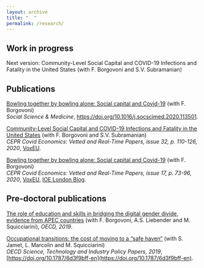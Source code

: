 ```yaml
---
layout: archive
title: "  "
permalink: /research/
---
```


## Work in progress

Next version: Community-Level Social Capital and COVID-19 Infections and Fatality in the United States (with F. Borgovoni and S.V. Subramanian)

## Publications

[Bowling together by bowling alone: Social capital and Covid-19](https://www.sciencedirect.com/science/article/pii/S0277953620307206?dgcid=rss_sd_all) (with F. Borgovoni)  
*Social Science & Medicine*, https://doi.org/10.1016/j.socscimed.2020.113501.

[Community-Level Social Capital and COVID-19 Infections and Fatality in the United States](https://cepr.org/file/9252/download?token=UvHyo3s6) (with F. Borgovoni and S.V. Subramanian)  
*CEPR Covid Economics: Vetted and Real-Time Papers, issue 32, p. 110-126, 2020*, [VoxEU](https://voxeu.org/article/community-level-social-capital-and-covid-19-infections-and-fatality-us).

[Bowling together by bowling alone: Social capital and Covid-19](https://cepr.org/sites/default/files/news/CovidEconomics17.pdf) (with F. Borgovoni)  
*CEPR Covid Economics: Vetted and Real-Time Papers, issue 17, p. 73-96, 2020*, [VoxEU](https://voxeu.org/article/social-capital-and-social-distancing-us), [IOE London Blog](https://ioelondonblog.wordpress.com/2020/05/18/social-capital-in-the-days-of-covid-19-good-neighbours-keep-their-distance/).

## Pre-doctoral publications
[The role of education and skills in bridging the digital gender divide, evidence from APEC countries](http://www.oecd.org/sti/education-and-skills-in-bridging-the-digital-gender-divide-evidence-from-apec.pdf) (with F. Borgovoni, A.S. Liebender and M. Squicciarini), *OECD, 2019*. 

[Occupational transitions: the cost of moving to a “safe haven”](https://www.oecd-ilibrary.org/docserver/6d3f9bff-en.pdf?expires=1571586413&id=id&accname=guest&checksum=421C4BF31745F1896B0D5DD9B0574ECA) (with S. Jamet, L. Marcolin and M. Squicciarini)  
*OECD Science, Technology and Industry Policy Papers, 2019*, [https://doi.org/10.1787/6d3f9bff-en](https://doi.org/10.1787/6d3f9bff-en).
